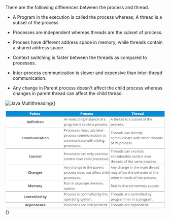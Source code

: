 There are the following differences between the process and thread.

- A Program in the execution is called the process whereas; A thread
  is a subset of the process

- Processes are independent whereas threads are the subset of process.

- Process have different address space in memory, while threads
  contain a shared address space.

- Context switching is faster between the threads as compared to
  processes.

- Inter-process communication is slower and expensive than
  inter-thread communication.

- Any change in Parent process doesn't affect the child process
  whereas changes in parent thread can affect the child thread.

![Java
Multithreading](image71.png){}

![](image72.png){}